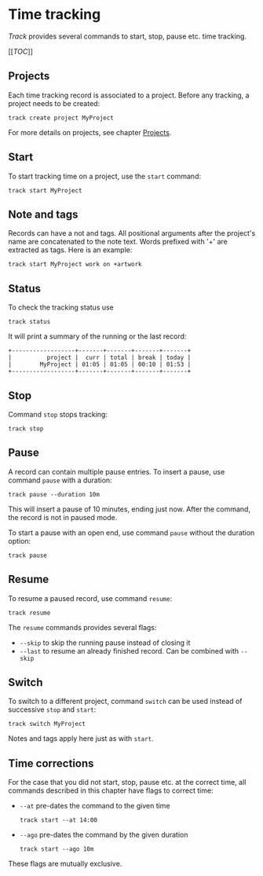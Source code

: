 # Time tracking

*Track* provides several commands to start, stop, pause etc. time tracking.

[[_TOC_]]

## Projects

Each time tracking record is associated to a project. Before any tracking, a project needs to be created:

```shell
track create project MyProject
```

For more details on projects, see chapter [Projects](./projects.md).

## Start

To start tracking time on a project, use the `start` command:

```shell
track start MyProject
```

## Note and tags

Records can have a not and tags.
All positional arguments after the project's name are concatenated to the note text.
Words prefixed with '+' are extracted as tags.
Here is an example:

```shell
track start MyProject work on +artwork
```

## Status

To check the tracking status use

```shell
track status
```

It will print a summary of the running or the last record:

```text
+------------------+-------+-------+-------+-------+
|          project |  curr | total | break | today |
|        MyProject | 01:05 | 01:05 | 00:10 | 01:53 |
+------------------+-------+-------+-------+-------+
```

## Stop

Command `stop` stops tracking:

```shell
track stop
```

## Pause

A record can contain multiple pause entries.
To insert a pause, use command `pause` with a duration:

```shell
track pause --duration 10m
```

This will insert a pause of 10 minutes, ending just now.
After the command, the record is not in paused mode.

To start a pause with an open end, use command `pause` without the duration option:

```shell
track pause
```

## Resume

To resume a paused record, use command `resume`:

```shell
track resume
```

The `resume` commands provides several flags:

* `--skip` to skip the running pause instead of closing it
* `--last` to resume an already finished record. Can be combined with `--skip`

## Switch

To switch to a different project, command `switch` can be used instead of successive `stop` and `start`:

```shell
track switch MyProject
```

Notes and tags apply here just as with `start`.

## Time corrections

For the case that you did not start, stop, pause etc. at the correct time, all commands described in this chapter have flags to correct time:

* `--at` pre-dates the command to the given time  
  ```shell
  track start --at 14:00
  ```
* `--ago` pre-dates the command by the given duration  
  ```shell
  track start --ago 10m
  ```

These flags are mutually exclusive.
